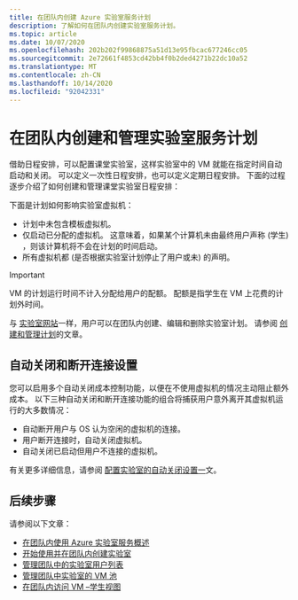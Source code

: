 ```yaml
---
title: 在团队内创建 Azure 实验室服务计划
description: 了解如何在团队内创建实验室服务计划。
ms.topic: article
ms.date: 10/07/2020
ms.openlocfilehash: 202b202f99868875a51d13e95fbcac677246cc05
ms.sourcegitcommit: 2e72661f4853cd42bb4f0b2ded4271b22dc10a52
ms.translationtype: MT
ms.contentlocale: zh-CN
ms.lasthandoff: 10/14/2020
ms.locfileid: "92042331"
---
```

# <a name="create-and-manage-lab-services-schedules-within-teams"></a>在团队内创建和管理实验室服务计划

借助日程安排，可以配置课堂实验室，这样实验室中的 VM 就能在指定时间自动启动和关闭。 可以定义一次性日程安排，也可以定义定期日程安排。 下面的过程逐步介绍了如何创建和管理课堂实验室日程安排： 

下面是计划如何影响实验室虚拟机： 

- 计划中未包含模板虚拟机。 
- 仅启动已分配的虚拟机。 这意味着，如果某个计算机未由最终用户声称 (学生) ，则该计算机将不会在计划的时间启动。 
- 所有虚拟机都 (是否根据实验室计划停止了用户或未) 的声明。 

> [!IMPORTANT]
> VM 的计划运行时间不计入分配给用户的配额。 配额是指学生在 VM 上花费的计划外时间。 

与 [实验室网站](https://labs.azure.com)一样，用户可以在团队内创建、编辑和删除实验室计划。 请参阅 [创建和管理计划](how-to-create-schedules-within-teams.md)的文章。

## <a name="automatic-shutdown-and-disconnect-settings"></a>自动关闭和断开连接设置

您可以启用多个自动关闭成本控制功能，以便在不使用虚拟机的情况主动阻止额外成本。 以下三种自动关闭和断开连接功能的组合将捕获用户意外离开其虚拟机运行的大多数情况：
 
- 自动断开用户与 OS 认为空闲的虚拟机的连接。
- 用户断开连接时，自动关闭虚拟机。
- 自动关闭已启动但用户不连接的虚拟机。

有关更多详细信息，请参阅 [配置实验室的自动关闭设置一](how-to-enable-shutdown-disconnect.md)文。

## <a name="next-steps"></a>后续步骤

请参阅以下文章：

- [在团队内使用 Azure 实验室服务概述](lab-services-within-teams-overview.md)
- [开始使用并在团队内创建实验室](how-to-get-started-create-lab-within-teams.md)
- [管理团队中的实验室用户列表](how-to-manage-user-lists-within-teams.md)
- [管理团队中实验室的 VM 池](how-to-manage-vm-pool-within-teams.md)
- [在团队内访问 VM –学生视图](how-to-access-vm-for-students-within-teams.md)
